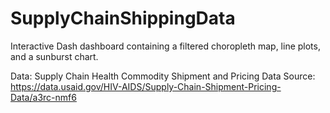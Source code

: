 # SupplyChainShippingData

Interactive Dash dashboard containing a filtered choropleth map, line plots, and a sunburst chart. 

Data: Supply Chain Health Commodity Shipment and Pricing Data
Source: https://data.usaid.gov/HIV-AIDS/Supply-Chain-Shipment-Pricing-Data/a3rc-nmf6 
